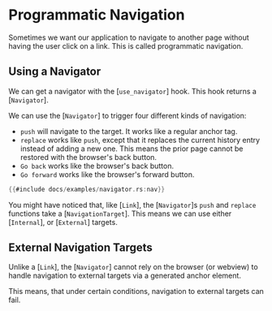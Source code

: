 # Programmatic Navigation

Sometimes we want our application to navigate to another page without having the
user click on a link. This is called programmatic navigation.

## Using a Navigator

We can get a navigator with the [`use_navigator`] hook. This hook returns a [`Navigator`].

We can use the [`Navigator`] to trigger four different kinds of navigation:

- `push` will navigate to the target. It works like a regular anchor tag.
- `replace` works like `push`, except that it replaces the current history entry
  instead of adding a new one. This means the prior page cannot be restored with the browser's back button.
- `Go back` works like the browser's back button.
- `Go forward` works like the browser's forward button.

```rust
{{#include docs/examples/navigator.rs:nav}}
```

You might have noticed that, like [`Link`], the [`Navigator`]s `push` and
`replace` functions take a [`NavigationTarget`]. This means we can use either
[`Internal`], or [`External`] targets.

## External Navigation Targets

Unlike a [`Link`], the [`Navigator`] cannot rely on the browser (or webview) to
handle navigation to external targets via a generated anchor element.

This means, that under certain conditions, navigation to external targets can
fail.
